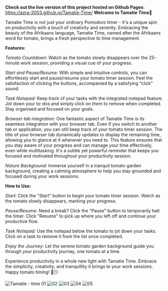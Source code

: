 **Check out the live version of this project hosted on Github Pages**: https://azra-2003.github.io/Tamatie-Time/ 
**Welcome to Tamatie Time**🍅

Tamatie Time is not just your ordinary Pomodoro timer - it's a unique spin on productivity with a touch of creativity and serenity. 
Embracing the beauty of the Afrikaans language, Tamatie Time, named after the Afrikaans word for tomato, brings a fresh perspective to time management.

**Features:**

*Tomato Countdown:* Watch as the tomato slowly disappears over the 25-minute work session, providing a visual cue of your progress. 

*Start and Pause/Resume:* With simple and intuitive controls, you can effortlessly start and pause/resume your tomato timer session.
Feel the satisfaction of clicking the buttons, accompanied by a satisfying “click” sound.

*Task Notepad:* Keep track of your tasks with the integrated notepad feature. Jot down your to-dos and simply click on them to remove when completed. Stay organised and focused on your goals.

*Browser tab integration:* One fantastic aspect of Tamatie Time is its seamless integration with your browser tab. 
Even if you switch to another tab or application, you can still keep track of your tomato timer session. 
The title of your browser tab dynamically updates to display the remaining time, allowing you to glance at it whenever you need to. 
This feature ensures that you stay aware of your progress and can manage your time effectively, even while multitasking. 
It's a subtle yet powerful reminder that keeps you focused and motivated throughout your productivity session.

*Nature Background:* Immerse yourself in a tranquil tomato garden background, creating a calming atmosphere to help you stay grounded and focused during your work sessions.

**How to Use:**

*Start:* Click the "Start" button to begin your tomato timer session. Watch as the tomato slowly disappears, marking your progress.

*Pause/Resume:* Need a break? Click the "Pause" button to temporarily halt the timer. Click "Resume" to pick up where you left off and continue your productive flow.

*Task Notepad:* Use the notepad below the tomato to jot down your tasks. Click on a task to remove it from the list once completed.

*Enjoy the Journey:* Let the serene tomato garden background guide you through your productivity journey, one tomato at a time.

Experience productivity in a whole new light with Tamatie Time. Embrace the simplicity, creativity, and tranquillity it brings to your work sessions. Happy tomato timing! 🍅🕒


![Tamatie - time 01](https://github.com/Azra-2003/Tamatie-Time/assets/157401242/9846f698-3945-45f2-a5e4-db552bce1bad)
![02](https://github.com/Azra-2003/Tamatie-Time/assets/157401242/d5662d10-934a-41e6-8017-b77faacb294a)
![03](https://github.com/Azra-2003/Tamatie-Time/assets/157401242/9b897ac1-79aa-40d3-991f-4478ab73fd97)
![04](https://github.com/Azra-2003/Tamatie-Time/assets/157401242/36d45f89-2fb1-4e28-8991-e1ab001b9b78)
![05](https://github.com/Azra-2003/Tamatie-Time/assets/157401242/55de4445-4ce3-40a5-acd3-69f7bee5526b)







